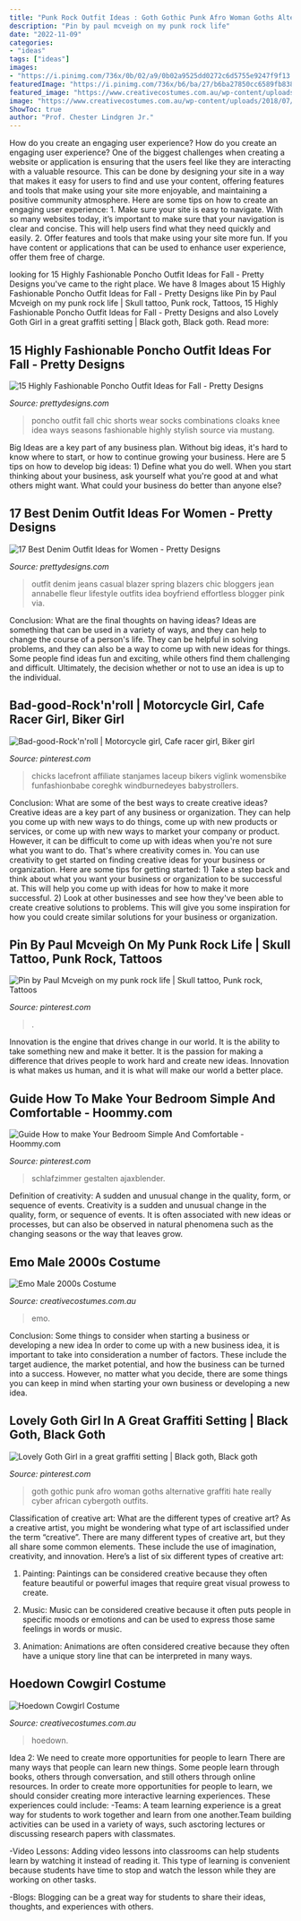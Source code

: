 ```yaml
---
title: "Punk Rock Outfit Ideas : Goth Gothic Punk Afro Woman Goths Alternative Graffiti Hate Really Cyber African Cybergoth Outfits"
description: "Pin by paul mcveigh on my punk rock life"
date: "2022-11-09"
categories:
- "ideas"
tags: ["ideas"]
images:
- "https://i.pinimg.com/736x/0b/02/a9/0b02a9525dd0272c6d5755e9247f9f13.jpg"
featuredImage: "https://i.pinimg.com/736x/b6/ba/27/b6ba27850cc6589fb8387fa6d873ac08--outdoor-modeling-black-goth.jpg"
featured_image: "https://www.creativecostumes.com.au/wp-content/uploads/2018/07/CC_April_18_259-768x1024.jpg"
image: "https://www.creativecostumes.com.au/wp-content/uploads/2018/07/CC_April_18_259-768x1024.jpg"
ShowToc: true
author: "Prof. Chester Lindgren Jr."
---
```



How do you create an engaging user experience?
How do you create an engaging user experience? One of the biggest challenges when creating a website or application is ensuring that the users feel like they are interacting with a valuable resource. This can be done by designing your site in a way that makes it easy for users to find and use your content, offering features and tools that make using your site more enjoyable, and maintaining a positive community atmosphere. Here are some tips on how to create an engaging user experience: 1. Make sure your site is easy to navigate. With so many websites today, it’s important to make sure that your navigation is clear and concise. This will help users find what they need quickly and easily. 2. Offer features and tools that make using your site more fun. If you have content or applications that can be used to enhance user experience, offer them free of charge.

	

		
looking for 15 Highly Fashionable Poncho Outfit Ideas for Fall - Pretty Designs you've came to the right place. We have 8 Images about 15 Highly Fashionable Poncho Outfit Ideas for Fall - Pretty Designs like Pin by Paul Mcveigh on my punk rock life | Skull tattoo, Punk rock, Tattoos, 15 Highly Fashionable Poncho Outfit Ideas for Fall - Pretty Designs and also Lovely Goth Girl in a great graffiti setting | Black goth, Black goth. Read more:
		
    
## 15 Highly Fashionable Poncho Outfit Ideas For Fall - Pretty Designs

<img loading=lazy src="http://www.prettydesigns.com/wp-content/uploads/2014/09/Chic-Poncho-Outfit-Idea-for-Fall.jpg" onerror="this.onerror=null;this.src='https://tse2.mm.bing.net/th?id=OIP.8WNR1zStpefMIqvKa2St3QHaKz&amp;pid=15.1';" alt="15 Highly Fashionable Poncho Outfit Ideas for Fall - Pretty Designs">

_Source: prettydesigns.com_

>poncho outfit fall chic shorts wear socks combinations cloaks knee idea ways seasons fashionable highly stylish source via mustang. 

	

Big Ideas are a key part of any business plan. Without big ideas, it's hard to know where to start, or how to continue growing your business. Here are 5 tips on how to develop big ideas: 1) Define what you do well. When you start thinking about your business, ask yourself what you're good at and what others might want. What could your business do better than anyone else?

    
## 17 Best Denim Outfit Ideas For Women - Pretty Designs

<img loading=lazy src="https://www.prettydesigns.com/wp-content/uploads/2014/05/Casual-Outfit-Idea-with-Blazer-and-Jeans.jpg" onerror="this.onerror=null;this.src='https://tse1.mm.bing.net/th?id=OIP.rxvryh0g0it-MEYNg7LjVgHaK8&amp;pid=15.1';" alt="17 Best Denim Outfit Ideas for Women - Pretty Designs">

_Source: prettydesigns.com_

>outfit denim jeans casual blazer spring blazers chic bloggers jean annabelle fleur lifestyle outfits idea boyfriend effortless blogger pink via. 

	

Conclusion: What are the final thoughts on having ideas?
Ideas are something that can be used in a variety of ways, and they can help to change the course of a person's life. They can be helpful in solving problems, and they can also be a way to come up with new ideas for things. Some people find ideas fun and exciting, while others find them challenging and difficult. Ultimately, the decision whether or not to use an idea is up to the individual.

    
## Bad-good-Rock&#039;n&#039;roll | Motorcycle Girl, Cafe Racer Girl, Biker Girl

<img loading=lazy src="https://i.pinimg.com/736x/5b/1c/45/5b1c45a3ab82a5d03d599a6b0c68e819.jpg" onerror="this.onerror=null;this.src='https://tse3.mm.bing.net/th?id=OIP.ggvByqKF8JX2nzkgZy4sigHaLH&amp;pid=15.1';" alt="Bad-good-Rock&#039;n&#039;roll | Motorcycle girl, Cafe racer girl, Biker girl">

_Source: pinterest.com_

>chicks lacefront affiliate stanjames laceup bikers viglink womensbike funfashionbabe coreghk windburnedeyes babystrollers. 

	

Conclusion: What are some of the best ways to create creative ideas?
Creative ideas are a key part of any business or organization. They can help you come up with new ways to do things, come up with new products or services, or come up with new ways to market your company or product. However, it can be difficult to come up with ideas when you're not sure what you want to do. That's where creativity comes in. You can use creativity to get started on finding creative ideas for your business or organization. Here are some tips for getting started: 1) Take a step back and think about what you want your business or organization to be successful at. This will help you come up with ideas for how to make it more successful. 2) Look at other businesses and see how they've been able to create creative solutions to problems. This will give you some inspiration for how you could create similar solutions for your business or organization.

    
## Pin By Paul Mcveigh On My Punk Rock Life | Skull Tattoo, Punk Rock, Tattoos

<img loading=lazy src="https://i.pinimg.com/736x/0b/02/a9/0b02a9525dd0272c6d5755e9247f9f13.jpg" onerror="this.onerror=null;this.src='https://tse1.mm.bing.net/th?id=OIP.-gNvbR6okxdInERhH47eTQHaPU&amp;pid=15.1';" alt="Pin by Paul Mcveigh on my punk rock life | Skull tattoo, Punk rock, Tattoos">

_Source: pinterest.com_

>. 

	

Innovation is the engine that drives change in our world. It is the ability to take something new and make it better. It is the passion for making a difference that drives people to work hard and create new ideas. Innovation is what makes us human, and it is what will make our world a better place.

    
## Guide How To Make Your Bedroom Simple And Comfortable - Hoommy.com

<img loading=lazy src="https://i.pinimg.com/736x/ad/17/82/ad17822087ca66af2337a9af637df179.jpg" onerror="this.onerror=null;this.src='https://tse4.mm.bing.net/th?id=OIP.0p5FGppLR4sq57GXSxvi1gHaJ3&amp;pid=15.1';" alt="Guide How to make Your Bedroom Simple And Comfortable - Hoommy.com">

_Source: pinterest.com_

>schlafzimmer gestalten ajaxblender. 

	

Definition of creativity: A sudden and unusual change in the quality, form, or sequence of events.
Creativity is a sudden and unusual change in the quality, form, or sequence of events. It is often associated with new ideas or processes, but can also be observed in natural phenomena such as the changing seasons or the way that leaves grow.

    
## Emo Male 2000s Costume

<img loading=lazy src="https://www.creativecostumes.com.au/wp-content/uploads/2017/03/unspecified1-768x1024.jpg" onerror="this.onerror=null;this.src='https://tse1.mm.bing.net/th?id=OIP.XgzqDVqLwYTWgVOXh4xakQHaJ4&amp;pid=15.1';" alt="Emo Male 2000s Costume">

_Source: creativecostumes.com.au_

>emo. 

	

Conclusion: Some things to consider when starting a business or developing a new idea
In order to come up with a new business idea, it is important to take into consideration a number of factors. These include the target audience, the market potential, and how the business can be turned into a success. However, no matter what you decide, there are some things you can keep in mind when starting your own business or developing a new idea.

    
## Lovely Goth Girl In A Great Graffiti Setting | Black Goth, Black Goth

<img loading=lazy src="https://i.pinimg.com/736x/b6/ba/27/b6ba27850cc6589fb8387fa6d873ac08--outdoor-modeling-black-goth.jpg" onerror="this.onerror=null;this.src='https://tse2.mm.bing.net/th?id=OIP.54Rd6F2DKAITzBJAARdEhwHaLH&amp;pid=15.1';" alt="Lovely Goth Girl in a great graffiti setting | Black goth, Black goth">

_Source: pinterest.com_

>goth gothic punk afro woman goths alternative graffiti hate really cyber african cybergoth outfits. 

	

Classification of creative art: What are the different types of creative art?
As a creative artist, you might be wondering what type of art isclassified under the term “creative”. There are many different types of creative art, but they all share some common elements. These include the use of imagination, creativity, and innovation. Here’s a list of six different types of creative art:
1. Painting: Paintings can be considered creative because they often feature beautiful or powerful images that require great visual prowess to create.

2. Music: Music can be considered creative because it often puts people in specific moods or emotions and can be used to express those same feelings in words or music.

3. Animation: Animations are often considered creative because they often have a unique story line that can be interpreted in many ways.


    
## Hoedown Cowgirl Costume

<img loading=lazy src="https://www.creativecostumes.com.au/wp-content/uploads/2018/07/CC_April_18_259-768x1024.jpg" onerror="this.onerror=null;this.src='https://tse1.mm.bing.net/th?id=OIP.MkY7Cqs5fjcmBgCh3W7NbgHaJ4&amp;pid=15.1';" alt="Hoedown Cowgirl Costume">

_Source: creativecostumes.com.au_

>hoedown. 

	

Idea 2: We need to create more opportunities for people to learn
There are many ways that people can learn new things. Some people learn through books, others through conversation, and still others through online resources. In order to create more opportunities for people to learn, we should consider creating more interactive learning experiences. These experiences could include:
-Teams: A team learning experience is a great way for students to work together and learn from one another.Team building activities can be used in a variety of ways, such asctoring lectures or discussing research papers with classmates.

-Video Lessons: Adding video lessons into classrooms can help students learn by watching it instead of reading it. This type of learning is convenient because students have time to stop and watch the lesson while they are working on other tasks.

-Blogs: Blogging can be a great way for students to share their ideas, thoughts, and experiences with others.

